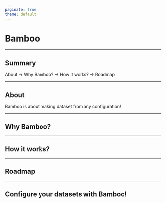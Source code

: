 ```yaml
---
paginate: true
theme: default
---
```


# **Bamboo**

---

## Summary

About → Why Bamboo? → How it works? → Roadmap

---

## About

Bamboo is about making dataset from any configuration!

---

## Why Bamboo?

---

## How it works?

---

## Roadmap

---

## Configure your datasets with Bamboo!
